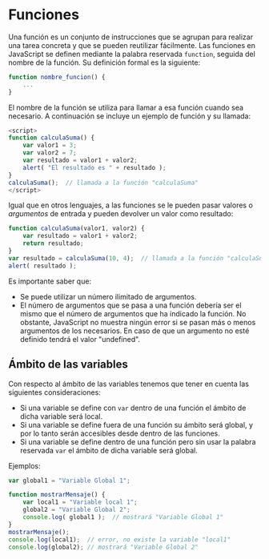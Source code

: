 # Funciones

Una función es un conjunto de instrucciones que se agrupan para realizar una tarea concreta y que se pueden reutilizar fácilmente. Las funciones en JavaScript se definen mediante la palabra reservada `function`, seguida del nombre de la función. Su definición formal es la siguiente:

```javascript
function nombre_funcion() {
    ...
}
```

El nombre de la función se utiliza para llamar a esa función cuando sea necesario. A continuación se incluye un ejemplo de función y su llamada:

```javascript
<script>
function calculaSuma() {
    var valor1 = 3;
    var valor2 = 7;
    var resultado = valor1 + valor2;
    alert( "El resultado es " + resultado );
}
calculaSuma();  // llamada a la función "calculaSuma"
</script>
```

Igual que en otros lenguajes, a las funciones se le pueden pasar valores o _argumentos_ de entrada y pueden devolver un valor como resultado:

```javascript
function calculaSuma(valor1, valor2) {
    var resultado = valor1 + valor2;
    return resultado;
}
var resultado = calculaSuma(10, 4);  // llamada a la función "calculaSuma"
alert( resultado );
```

Es importante saber que:
* Se puede utilizar un número ilimitado de argumentos.
* El número de argumentos que se pasa a una función debería ser el mismo que el número de argumentos que ha indicado la función. No obstante, JavaScript no muestra ningún error si se pasan más o menos argumentos de los necesarios. En caso de que un argumento no esté definido tendrá el valor "undefined".



## Ámbito de las variables

Con respecto al ámbito de las variables tenemos que tener en cuenta las siguientes consideraciones:

* Si una variable se define con `var` dentro de una función el ámbito de dicha variable será local.
* Si una variable se define fuera de una función su ámbito será global, y por lo tanto serán accesibles desde dentro de las funciones.
* Si una variable se define dentro de una función pero sin usar la palabra reservada `var` el ámbito de dicha variable será global.

Ejemplos:

```javascript
var global1 = "Variable Global 1";

function mostrarMensaje() {
    var local1 = "Variable local 1";
    global2 = "Variable Global 2";
    console.log( global1 );  // mostrará "Variable Global 1"
}
mostrarMensaje();
console.log(local1);  // error, no existe la variable "local1"
console.log(global2); // mostrará "Variable Global 2"
```

